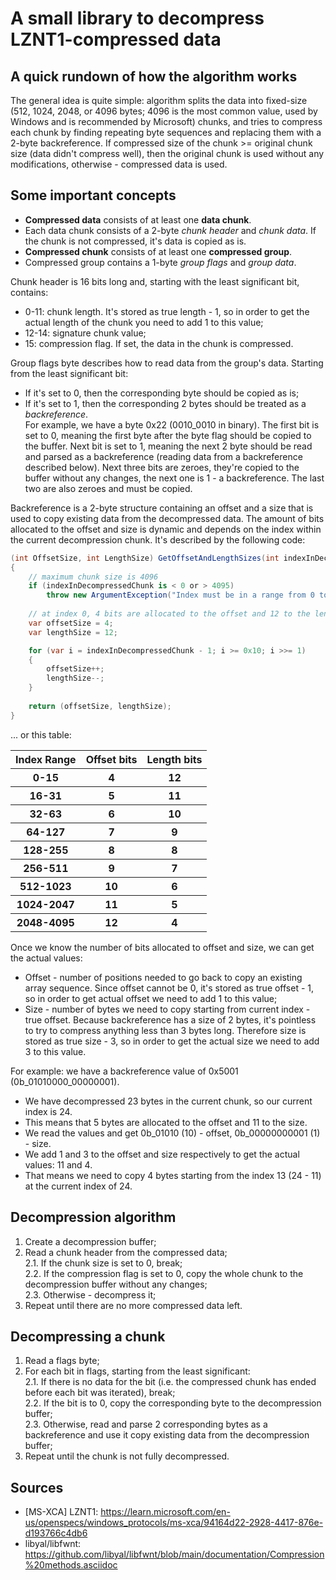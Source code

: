 ﻿# A small library to decompress LZNT1-compressed data

## A quick rundown of how the algorithm works
The general idea is quite simple: algorithm splits the data into fixed-size (512, 1024, 2048, or 4096 bytes; 4096 is the most common value, used by Windows and is recommended by Microsoft) chunks, and tries to compress each chunk by finding repeating byte sequences and replacing them with a 2-byte backreference. If compressed size of the chunk >= original chunk size (data didn't compress well), then the original chunk is used without any modifications, otherwise - compressed data is used.

## Some important concepts
* **Compressed data** consists of at least one **data chunk**. 
* Each data chunk consists of a 2-byte _chunk header_ and _chunk data_. If the chunk is not compressed, it's data is copied as is.
* **Compressed chunk** consists of at least one **compressed group**.
* Compressed group contains a 1-byte _group flags_ and _group data_.

Chunk header is 16 bits long and, starting with the least significant bit, contains:
* 0-11: chunk length. It's stored as true length - 1, so in order to get the actual length of the chunk you need to add 1 to this value;
* 12-14: signature chunk value;
* 15: compression flag. If set, the data in the chunk is compressed.

Group flags byte describes how to read data from the group's data. Starting from the least significant bit:
* If it's set to 0, then the corresponding byte should be copied as is;
* If it's set to 1, then the corresponding 2 bytes should be treated as a _backreference_.
<br>For example, we have a byte 0x22 (0010_0010 in binary). The first bit is set to 0, meaning the first byte after the byte flag should be copied to the buffer. Next bit is set to 1, meaning the next 2 byte should be read and parsed as a backreference (reading data from a backreference described below). Next three bits are zeroes, they're copied to the buffer without any changes, the next one is 1 - a backreference. The last two are also zeroes and must be copied.

Backreference is a 2-byte structure containing an offset and a size that is used to copy existing data from the decompressed data. The amount of bits allocated to the offset and size is dynamic and depends on the index within the current decompression chunk. It's described by the following code:
```C#
(int OffsetSize, int LengthSize) GetOffsetAndLengthSizes(int indexInDecompressedChunk)
{
    // maximum chunk size is 4096
    if (indexInDecompressedChunk is < 0 or > 4095)
        throw new ArgumentException("Index must be in a range from 0 to 4095"); 
    
    // at index 0, 4 bits are allocated to the offset and 12 to the length
    var offsetSize = 4;
    var lengthSize = 12;

    for (var i = indexInDecompressedChunk - 1; i >= 0x10; i >>= 1)
    {
        offsetSize++;
        lengthSize--;
    }
        
    return (offsetSize, lengthSize);
}
```
... or this table:
<table>
    <tr>
        <th>Index Range</th>
        <th>Offset bits</th>
        <th>Length bits</th>
    </tr>
    <tr>
        <th>0-15</th>
        <th>4</th>
        <th>12</th>
    </tr>
    <tr>
        <th>16-31</th>
        <th>5</th>
        <th>11</th>
    </tr>
    <tr>
        <th>32-63</th>
        <th>6</th>
        <th>10</th>
    </tr>
    <tr>
        <th>64-127</th>
        <th>7</th>
        <th>9</th>
    </tr>
    <tr>
        <th>128-255</th>
        <th>8</th>
        <th>8</th>
    </tr>
    <tr>
        <th>256-511</th>
        <th>9</th>
        <th>7</th>
    </tr>
    <tr>
        <th>512-1023</th>
        <th>10</th>
        <th>6</th>
    </tr>
    <tr>
        <th>1024-2047</th>
        <th>11</th>
        <th>5</th>
    </tr>
    <tr>
        <th>2048-4095</th>
        <th>12</th>
        <th>4</th>
    </tr>
</table>

Once we know the number of bits allocated to offset and size, we can get the actual values:
* Offset - number of positions needed to go back to copy an existing array sequence. Since offset cannot be 0, it's stored as true offset - 1, so in order to get actual offset we need to add 1 to this value;
* Size - number of bytes we need to copy starting from current index - true offset. Because backreference has a size of 2 bytes, it's pointless to try to compress anything less than 3 bytes long. Therefore size is stored as true size - 3, so in order to get the actual size we need to add 3 to this value.

For example: we have a backreference value of 0x5001 (0b_01010000_00000001). 
* We have decompressed 23 bytes in the current chunk, so our current index is 24. 
* This means that 5 bytes are allocated to the offset and 11 to the size. 
* We read the values and get 0b_01010 (10) - offset, 0b_00000000001 (1) - size.
* We add 1 and 3 to the offset and size respectively to get the actual values: 11 and 4.
* That means we need to copy 4 bytes starting from the index 13 (24 - 11) at the current index of 24.

## Decompression algorithm
1. Create a decompression buffer;
2. Read a chunk header from the compressed data;
<br> 2.1. If the chunk size is set to 0, break;
<br> 2.2. If the compression flag is set to 0, copy the whole chunk to the decompression buffer without any changes;
<br> 2.3. Otherwise - decompress it;
3. Repeat until there are no more compressed data left.

## Decompressing a chunk
1. Read a flags byte;
2. For each bit in flags, starting from the least significant:
<br>2.1. If there is no data for the bit (i.e. the compressed chunk has ended before each bit was iterated), break;
<br>2.2. If the bit is to 0, copy the corresponding byte to the decompression buffer;
<br>2.3. Otherwise, read and parse 2 corresponding bytes as a backreference and use it copy existing data from the decompression buffer;
3. Repeat until the chunk is not fully decompressed.

## Sources
* [MS-XCA] LZNT1: https://learn.microsoft.com/en-us/openspecs/windows_protocols/ms-xca/94164d22-2928-4417-876e-d193766c4db6
* libyal/libfwnt: https://github.com/libyal/libfwnt/blob/main/documentation/Compression%20methods.asciidoc
